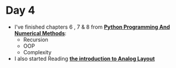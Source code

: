# Day 4
* I've finished chapters 6 , 7 & 8 from [**Python Programming And Numerical Methods**](https://pythonnumericalmethods.berkeley.edu/notebooks/Index.html):
    * Recursion
    * OOP
    * Complexity
 * I also started Reading [**the introduction to Analog Layout**](http://smdpc2sd.gov.in/downloads/IGF/IGF%201/Introduction%20to%20Analog%20Layout%20Design.pdf)
